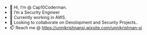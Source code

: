 - 👋 Hi, I’m @ Cap10Coderman.
- 👀 I’m a Security Engineer
- 🌱 Currently working in AWS.
- 💞️ Looking to collaborate on Devolopment and Security Projects..
- 📫 Reach me @ 
  https://unnikrishnansi.wixsite.com/unnikrishnan-si
<!---
 Cap10Coderman/Cap10Coderman is a ✨ special ✨ repository because its `README.md` (this file) appears on your GitHub profile.
You can click the Preview link to take a look at your changes.
--->
